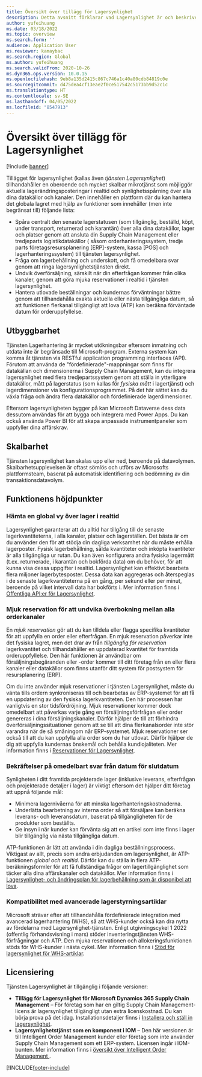 ```yaml
---
title: Översikt över tillägg för Lagersynlighet
description: Detta avsnitt förklarar vad Lagersynlighet är och beskriver dess funktioner.
author: yufeihuang
ms.date: 03/18/2022
ms.topic: overview
ms.search.form: ''
audience: Application User
ms.reviewer: kamaybac
ms.search.region: Global
ms.author: yufeihuang
ms.search.validFrom: 2020-10-26
ms.dyn365.ops.version: 10.0.15
ms.openlocfilehash: 9eb8a135d2415c867c746a1c40a80cdb84819c0e
ms.sourcegitcommit: d475dea4cf13eae2f0ce517542c5173bb9d52c1c
ms.translationtype: HT
ms.contentlocale: sv-SE
ms.lasthandoff: 04/05/2022
ms.locfileid: "8547913"
---
```

# <a name="inventory-visibility-add-in-overview"></a>Översikt över tillägg för Lagersynlighet

[!include [banner](../includes/banner.md)]

Tillägget för lagersynlighet (kallas även *tjänsten Lagersynlighet*) tillhandahåller en oberoende och mycket skalbar mikrotjänst som möjliggör aktuella lagerändringsposteringar i realtid och synlighetsspårning över alla dina datakällor och kanaler. Den innehåller en plattform där du kan hantera det globala lagret med hjälp av funktioner som innehåller (men inte begränsat till) följande lista:

- Spåra centralt den senaste lagerstatusen (som tillgänglig, beställd, köpt, under transport, returnerad och karantän) över alla dina datakällor, lager och platser genom att ansluta din Supply Chain Management eller tredjeparts logistikdatakällor ( såsom orderhanteringssystem, tredje parts företagsresursplanering \[ERP\]-system, kassa \[POS\] och lagerhanteringssystem) till tjänsten lagersynlighet.
- Fråga om lagerbehållning och underskott, och få omedelbara svar genom att ringa lagersynlighetstjänsten direkt.
- Undvik överförsäljning, särskilt när din efterfrågan kommer från olika kanaler, genom att göra mjuka reservationer i realtid i tjänsten lagersynlighet.
- Hantera utlovade beställningar och kundernas förväntningar bättre genom att tillhandahålla exakta aktuella eller nästa tillgängliga datum, så att funktionen flerkanal tillgängligt att lova (ATP) kan beräkna förväntade datum för orderuppfyllelse.

## <a name="extensibility"></a>Utbyggbarhet

Tjänsten Lagerhantering är mycket utökningsbar eftersom inmatning och utdata inte är begränsade till Microsoft-program. Externa system kan komma åt tjänsten via RESTful application programming interfaces (API). Förutom att använda de "fördefinierade"-mappningar som finns för datakällan och dimensionerna i Supply Chain Management, kan du integrera lagersynlighet med flera tredjepartssystem genom att ställa in ytterligare datakällor, mått på lagerstatus (som kallas för *fysiska mått* i lagertjänst) och lagerdimensioner via konfigurationsprogrammet. På det här sättet kan du växla fråga och ändra flera datakällor och fördefinierade lagerdimensioner.

Eftersom lagersynligheten bygger på kan Microsoft Dataverse dess data dessutom användas för att bygga och integrera med Power Apps. Du kan också använda Power BI för att skapa anpassade instrumentpaneler som uppfyller dina affärskrav.

## <a name="scalability"></a>Skalbarhet

Tjänsten lagersynlighet kan skalas upp eller ned, beroende på datavolymen. Skalbarhetsupplevelsen är oftast sömlös och utförs av Microsofts plattformsteam, baserat på automatisk identifiering och bedömning av din transaktionsdatavolym.

## <a name="feature-highlights"></a>Funktionens höjdpunkter

### <a name="get-a-global-view-of-real-time-inventory"></a>Hämta en global vy över lager i realtid

Lagersynlighet garanterar att du alltid har tillgång till de senaste lagerkvantiteterna, i alla kanaler, platser och lagerställen. Det bästa är om du använder den för att stödja din dagliga verksamhet när du måste erhålla lagerposter. Fysisk lagerbehållning, sålda kvantiteter och inköpta kvantiteter är alla tillgängliga ur rutan. Du kan även konfigurera andra fysiska lagermått (t.ex. returnerade, i karantän och bokförda data) om du behöver, för att kunna visa dessa uppgifter i realtid. Lagersynlighet kan effektivt bearbeta flera miljoner lagerbytesposter. Dessa data kan aggregeras och återspeglas i de senaste lagerkvantiteterna på en gång, per sekund eller per minut, beroende på vilket intervall data har bokförts i. Mer information finns i [Offentliga API:er för Lagersynlighet](inventory-visibility-api.md).

### <a name="soft-reservation-to-avoid-overselling-across-all-order-channels"></a>Mjuk reservation för att undvika överbokning mellan alla orderkanaler

En *mjuk reservation* gör att du kan tilldela eller flagga specifika kvantiteter för att uppfylla en order eller efterfrågan. En mjuk reservation påverkar inte det fysiska lagret, men det drar av från *tillgänglig för reservation* lagerkvantitet och tillhandahåller en uppdaterad kvantitet för framtida orderuppfyllelse. Den här funktionen är användbar om försäljningsbegäranden eller -order kommer till ditt företag från en eller flera kanaler eller datakällor som finns utanför ditt system för postsystem för resursplanering (ERP).

Om du inte använder mjuk reservationer i tjänsten Lagersynlighet, måste du vänta tills ordern synkroniseras till och bearbetas av ERP-systemet för att få en uppdatering av den fysiska lagerkvantiteten. Den här processen har vanligtvis en stor tidsfördröjning. Mjuk reservationer kommer dock omedelbart att påverkas varje gång en försäljningsförfrågan eller order genereras i dina försäljningskanaler. Därför hjälper de till att förhindra överförsäljningssituationer genom att se till att dina flerkanalsorder inte stör varandra när de så småningom når ERP-systemet. Mjuk reservationer ser också till att du kan uppfylla alla order som du har utlovat. Därför hjälper de dig att uppfylla kundernas önskemål och behålla kundlojaliteten. Mer information finns i [Reservationer för Lagersynlighet](inventory-visibility-reservations.md).

### <a name="immediate-response-of-atp-dates-confirmation"></a>Bekräftelser på omedelbart svar från datum för slutdatum

Synligheten i ditt framtida projekterade lager (inklusive leverans, efterfrågan och projekterade detaljer i lager) är viktigt eftersom det hjälper ditt företag att uppnå följande mål:

- Minimera lagernivåerna för att minska lagerhanteringskostnaderna.
- Underlätta bearbetning av interna order så att försäljare kan beräkna leverans- och leveransdatum, baserat på tillgängligheten för de produkter som beställts.
- Ge insyn i när kunder kan förvänta sig att en artikel som inte finns i lager blir tillgänglig via nästa tillgängliga datum.

ATP-funktionen är lätt att använda i din dagliga beställningsprocess. Viktigast av allt, precis som andra erbjudanden om lagersynlighet, är ATP-funktionen *global och realtid*. Därför kan du ställa in flera ATP-beräkningsformler för att få fullständiga frågor om lagertillgänglighet som täcker alla dina affärskanaler och datakällor. Mer information finns i [Lagersynlighet- och ändringsplan för lagerbehållning som är disponibel att lova](inventory-visibility-available-to-promise.md).

### <a name="compatibility-with-advanced-warehouse-management-items"></a>Kompatibilitet med avancerade lagerstyrningsartiklar

Microsoft strävar efter att tillhandahålla fördefinierade integration med avancerad lagerhantering (WHS), så att WHS-kunder också kan dra nytta av fördelarna med Lagersynlighet-tjänsten. Enligt utgivningscykel 1 2022 (offentlig förhandsvisning i mars) stöder inventeringstjänsten WHS-förfrågningar och ATP. Den mjuka reservationen och allokeringsfunktionen stöds för WHS-kunder i nästa cykel. Mer information finns i [Stöd för lagersynlighet för WHS-artiklar](inventory-visibility-whs-support.md).

## <a name="licensing"></a>Licensiering

Tjänsten Lagersynlighet är tillgänglig i följande versioner:

- **Tillägg för Lagersynlighet för Microsoft Dynamics 365 Supply Chain Management** – För företag som har en giltig Supply Chain Management-licens är lagersynlighet tillgängligt utan extra licenskostnad. Du kan börja prova på det idag. Installationsdetaljer finns i [Installera och ställ in lagersynlighet](inventory-visibility-setup.md).
- **Lagersynlighetstjänst som en komponent i IOM** – Den här versionen är till Intelligent Order Management kunder eller företag som inte använder Supply Chain Management som ett ERP-system. Licensen ingår i IOM-bunten. Mer information finns i [översikt över Intelligent Order Management ](/dynamics365/intelligent-order-management/overview).

[!INCLUDE[footer-include](../../includes/footer-banner.md)]
